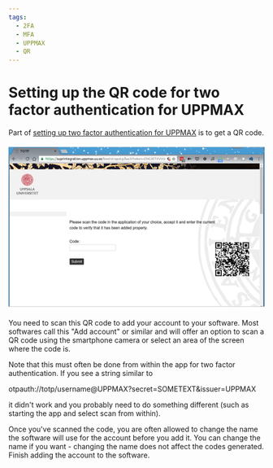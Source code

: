 ```yaml
---
tags:
  - 2FA
  - MFA
  - UPPMAX
  - QR
---
```


# Setting up the QR code for two factor authentication for UPPMAX

Part of [setting up two factor authentication for UPPMAX](get_uppmax_2fa.md)
is to get a QR code.

![Getting an UPPMAX 2FA QR code](./img/get_uppmax_2fa_qr.png)

You need to scan this QR code to add your account to your software. Most softwares call this "Add account" or similar and will offer an option to scan a QR code using the smartphone camera or select an area of the screen where the code is.

Note that this must often be done from within the app for two factor authentication. If you see a string similar to

otpauth://totp/username@UPPMAX?secret=SOMETEXT&issuer=UPPMAX

it didn't work and you probably need to do something different (such as starting the app and select scan from within).

Once you've scanned the code, you are often allowed to change the name the software will use for the account before you add it. You can change the name if you want - changing the name does not affect the codes generated. Finish adding the account to the software.
